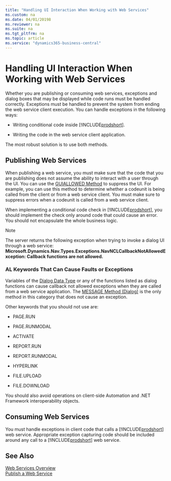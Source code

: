 ```yaml
---
title: "Handling UI Interaction When Working with Web Services"
ms.custom: na
ms.date: 04/01/20198
ms.reviewer: na
ms.suite: na
ms.tgt_pltfrm: na
ms.topic: article
ms.service: "dynamics365-business-central"
---
```

# Handling UI Interaction When Working with Web Services

Whether you are publishing or consuming web services, exceptions and dialog boxes that may be displayed while code runs must be handled correctly. Exceptions must be handled to prevent the system from ending the web service client execution. You can handle exceptions in the following ways:  
  
-   Writing conditional code inside [!INCLUDE[prodshort](../developer/includes/prodshort.md)].  
  
-   Writing the code in the web service client application.  
  
 The most robust solution is to use both methods.  
  
## Publishing Web Services  
 When publishing a web service, you must make sure that the code that you are publishing does not assume the ability to interact with a user through the UI. You can use the [GUIALLOWED Method](../developer/methods/devenv-GUIALLOWED-Method.md) to suppress the UI. For example, you can use this method to determine whether a codeunit is being called from the client or from a web service client. You must make sure to suppress errors when a codeunit is called from a web service client.  
  
 When implementing a conditional code check in [!INCLUDE[prodshort](../developer/includes/prodshort.md)], you should implement the check only around code that could cause an error. You should not encapsulate the whole business logic.  
  
> [!NOTE]  
>  The server returns the following exception when trying to invoke a dialog UI through a web service: **Microsoft.Dynamics.Nav.Types.Exceptions.NavNCLCallbackNotAllowedException: Callback functions are not allowed.**  
  
### AL Keywords That Can Cause Faults or Exceptions  
Variables of the [Dialog Data Type](../developer/datatypes/devenv-Dialog-Data-Type.md) or any of the functions listed as dialog functions can cause callback not allowed exceptions when they are called from a web service application. The [MESSAGE Method \(Dialog\)](../developer/methods/devenv-MESSAGE-Method-Dialog.md) is the only method in this category that does not cause an exception.  
  
 Other keywords that you should not use are:  
  
-   PAGE.RUN  
  
-   PAGE.RUNMODAL  
  
-   ACTIVATE  
  
-   REPORT.RUN  
  
-   REPORT.RUNMODAL  
  
-   HYPERLINK  
  
-   FILE.UPLOAD  
  
-   FILE.DOWNLOAD  
  
 You should also avoid operations on client-side Automation and .NET Framework interoperability objects.  
  
## Consuming Web Services  
 You must handle exceptions in client code that calls a [!INCLUDE[prodshort](../developer/includes/prodshort.md)] web service. Appropriate exception capturing code should be included around any call to a [!INCLUDE[prodshort](../developer/includes/prodshort.md)] web service.  
  
## See Also  
 [Web Services Overview](web-services.md)   
 [Publish a Web Service](publish-web-service.md)